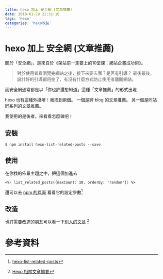 ```yaml
---
title: hexo 加上 安全網 (文章推薦)
date: 2018-01-28 22:51:16
tags: 'hexo'
categories: 'hexo改裝'
---
```


# hexo 加上 安全網 (文章推薦)

關於「安全網」，是來自於《架站前一定要上的10堂課：網站企畫成功術》。

> 對於使用者看瀏覽完網站之後，接下來要去哪？是否有引導？
最後最後，設計好的引導都用完了，有沒有什麼方式防止使用者離開網站。

而安全網通常都是以「你也許還想知道」這種「文章推薦」的形式出現

hexo 也有這種外掛唷！我找到兩個。
一個是跨 blog 的文章推薦。
另一個是同站同系列的文章推薦。

我使用的是後者，來看看怎麼做吧！

## 安裝

```shell
$ npm install hexo-list-related-posts --save
```

## 使用

在你找的佈景主題之中，把這個加進去

```
<%- list_related_posts({maxCount: 10, orderBy: 'random'}) %>
```

還可以去 [npm 的頁面](https://www.npmjs.com/package/hexo-list-related-posts) 看看它的設定參數[^npm]

## 改造

也許需要改造的朋友可以看一下[別人的文章](https://coffee0127.github.io/blog/2016/08/11/hexo-abstract-of-related-post/) [^改裝]

# 參考資料

<!-- prettier-ignore-start -->
[^npm]: [hexo-list-related-posts](https://www.npmjs.com/package/hexo-list-related-posts)
[^改裝]: [Hexo 相關文章摘要](https://coffee0127.github.io/blog/2016/08/11/hexo-abstract-of-related-post/)
<!-- prettier-ignore-end -->
